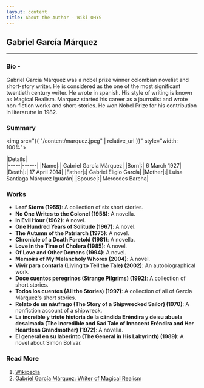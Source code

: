```yaml
---
layout: content
title: About the Author - Wiki OHYS
---
```

## Gabriel García Márquez
---

### Bio -

Gabriel García Márquez was a nobel prize winner colombian novelist and short-story writer. He is considered as the one of the most significant twentieth century writer. He wrote in spanish. His style of writing is known as Magical Realism. Marquez started his career as a journalist and wrote non-fiction works and short-stories. He won Nobel Prize for his contribution in literarutre in 1982.

### Summary
<img src="{{ "/content/marquez.jpeg" | relative_url }}" style="width: 100%">
<br>  

|Details|   
|-----|------|
|Name|:| Gabriel García Márquez|
|Born|:| 6 March 1927|
|Death|:| 17 April 2014|
|Father|:| Gabriel Eligio García|
|Mother|:| Luisa Santiaga Márquez Iguarán|
|Spouse|:| Mercedes Barcha|


### Works

* **Leaf Storm (1955)**: A collection of six short stories.
* **No One Writes to the Colonel (1958)**: A novella.
* **In Evil Hour (1962)**: A novel.
* **One Hundred Years of Solitude (1967)**: A novel.
* **The Autumn of the Patriarch (1975)**: A novel.
* **Chronicle of a Death Foretold (1981)**: A novella.
* **Love in the Time of Cholera (1985)**: A novel.
* **Of Love and Other Demons (1994)**: A novel.
* **Memoirs of My Melancholy Whores (2004)**: A novel.
* **Vivir para contarla (Living to Tell the Tale) (2002)**: An autobiographical work.
* **Doce cuentos peregrinos (Strange Pilgrims) (1992)**: A collection of short stories.
* **Todos los cuentos (All the Stories) (1997)**: A collection of all of García Márquez's short stories.
* **Relato de un náufrago (The Story of a Shipwrecked Sailor) (1970)**: A nonfiction account of a shipwreck.
* **La increíble y triste historia de la cándida Eréndira y de su abuela desalmada (The Incredible and Sad Tale of Innocent Eréndira and Her Heartless Grandmother) (1972)**: A novella.
* **El general en su laberinto (The General in His Labyrinth) (1989)**: A novel about Simón Bolívar.

### Read More

1. [Wikipedia](https://en.wikipedia.org/wiki/Gabriel_Garc%C3%ADa_M%C3%A1rquez)
2. [Gabriel García Márquez: Writer of Magical Realism](https://www.thoughtco.com/biography-of-gabriel-garcia-marquez-4179046)


